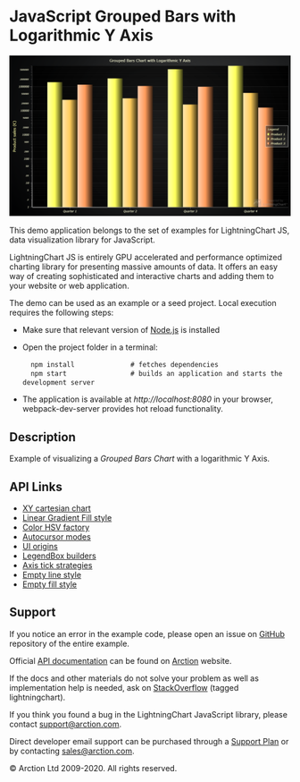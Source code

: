 # JavaScript Grouped Bars with Logarithmic Y Axis

![JavaScript Grouped Bars with Logarithmic Y Axis](logBars.png)

This demo application belongs to the set of examples for LightningChart JS, data visualization library for JavaScript.

LightningChart JS is entirely GPU accelerated and performance optimized charting library for presenting massive amounts of data. It offers an easy way of creating sophisticated and interactive charts and adding them to your website or web application.

The demo can be used as an example or a seed project. Local execution requires the following steps:

- Make sure that relevant version of [Node.js](https://nodejs.org/en/download/) is installed
- Open the project folder in a terminal:

        npm install              # fetches dependencies
        npm start                # builds an application and starts the development server

- The application is available at *http://localhost:8080* in your browser, webpack-dev-server provides hot reload functionality.


## Description

Example of visualizing a *Grouped Bars Chart* with a logarithmic Y Axis.

## API Links

* [XY cartesian chart]
* [Linear Gradient Fill style]
* [Color HSV factory]
* [Autocursor modes]
* [UI origins]
* [LegendBox builders]
* [Axis tick strategies]
* [Empty line style]
* [Empty fill style]


## Support

If you notice an error in the example code, please open an issue on [GitHub][0] repository of the entire example.

Official [API documentation][1] can be found on [Arction][2] website.

If the docs and other materials do not solve your problem as well as implementation help is needed, ask on [StackOverflow][3] (tagged lightningchart).

If you think you found a bug in the LightningChart JavaScript library, please contact support@arction.com.

Direct developer email support can be purchased through a [Support Plan][4] or by contacting sales@arction.com.

[0]: https://github.com/Arction/
[1]: https://www.arction.com/lightningchart-js-api-documentation/
[2]: https://www.arction.com
[3]: https://stackoverflow.com/questions/tagged/lightningchart
[4]: https://www.arction.com/support-services/

© Arction Ltd 2009-2020. All rights reserved.


[XY cartesian chart]: https://www.arction.com/lightningchart-js-api-documentation/v3.1.0/classes/chartxy.html
[Linear Gradient Fill style]: https://www.arction.com/lightningchart-js-api-documentation/v3.1.0/classes/lineargradientfill.html
[Color HSV factory]: https://www.arction.com/lightningchart-js-api-documentation/v3.1.0/globals.html#colorhsv
[Autocursor modes]: https://www.arction.com/lightningchart-js-api-documentation/v3.1.0/enums/autocursormodes.html
[UI origins]: https://www.arction.com/lightningchart-js-api-documentation/v3.1.0/globals.html#uiorigins
[LegendBox builders]: https://www.arction.com/lightningchart-js-api-documentation/v3.1.0/globals.html#legendboxbuilders
[Axis tick strategies]: https://www.arction.com/lightningchart-js-api-documentation/v3.1.0/globals.html#axistickstrategies
[Empty line style]: https://www.arction.com/lightningchart-js-api-documentation/v3.1.0/globals.html#emptyline
[Empty fill style]: https://www.arction.com/lightningchart-js-api-documentation/v3.1.0/globals.html#emptyfill

